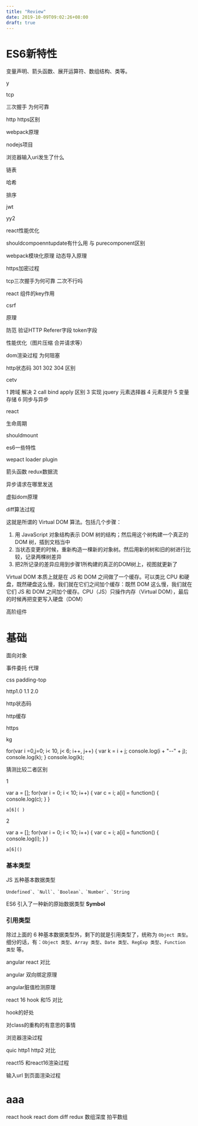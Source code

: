 ```yaml
---
title: "Review"
date: 2019-10-09T09:02:26+08:00
draft: true
---
```


# ES6新特性

变量声明、箭头函数、展开运算符、数组结构、类等。

y

tcp

三次握手 为何可靠

http https区别

webpack原理

nodejs项目

浏览器输入uri发生了什么

链表

哈希

排序

jwt

yy2

react性能优化

shouldcompoenntupdate有什么用 与 purecomponent区别

webpack模块化原理 动态导入原理

https加密过程

tcp三次握手为何可靠 二次不行吗

react 组件的key作用

csrf

原理

防范 验证HTTP Referer字段 token字段

性能优化（图片压缩 合并请求等）

dom渲染过程 为何阻塞

http状态码 301 302 304 区别

cetv

1 跨域 解决
2 call bind apply 区别
3 实现 jquery 元素选择器
4 元素提升
5 变量存储
6 同步与异步





react

生命周期

shouldmount

es6一些特性

wepact loader plugin

箭头函数
redux数据流

异步请求在哪里发送

虚拟dom原理

diff算法过程

这就是所谓的 Virtual DOM 算法。包括几个步骤：

1. 用 JavaScript 对象结构表示 DOM 树的结构；然后用这个树构建一个真正的 DOM 树，插到文档当中
2. 当状态变更的时候，重新构造一棵新的对象树。然后用新的树和旧的树进行比较，记录两棵树差异
3. 把2所记录的差异应用到步骤1所构建的真正的DOM树上，视图就更新了

Virtual DOM 本质上就是在 JS 和 DOM 之间做了一个缓存。可以类比 CPU 和硬盘，既然硬盘这么慢，我们就在它们之间加个缓存：既然 DOM 这么慢，我们就在它们 JS 和 DOM 之间加个缓存。CPU（JS）只操作内存（Virtual DOM），最后的时候再把变更写入硬盘（DOM）

高阶组件



# 基础

面向对象

事件委托 代理

css padding-top

http1.0 1.1 2.0

http状态码

http缓存

https



kg

for(var i =0,j=0; i< 10, j< 6; i++, j++)
{
  var k = i + j;
  console.log(i + "--" + j);
  console.log(k);
}
console.log(k);



猜测比较二者区别

1

var a = [];
for(var i = 0; i < 10; i++) {
  var c = i;
  a[i] = function() {
    console.log(c);
  }
}

`a[6]( )`

2

var a = [];
for(var i = 0; i < 10; i++) {
  var c = i;
  a[i] = function() {
    console.log(i);
  }
}

`a[6]()`



### 基本类型

JS 五种基本数据类型

```
Undefined`、`Null`、`Boolean`、`Number`、`String
```

ES6 引入了一种新的原始数据类型 **Symbol**

### 引用类型

除过上面的 6 种基本数据类型外，剩下的就是引用类型了，统称为 `Object 类型`。细分的话，有：`Object 类型`、`Array 类型`、`Date 类型`、`RegExp 类型`、`Function 类型` 等。



angular react 对比 

angular 双向绑定原理

angular脏值检测原理 

react 16 hook 和15 对比 

hook的好处 

对class的重构的有意思的事情



浏览器渲染过程

quic http1 http2 对比

react15 和react16渲染过程

输入url 到页面渲染过程



# aaa

react hook
react dom diff
redux
数组深度
拍平数组